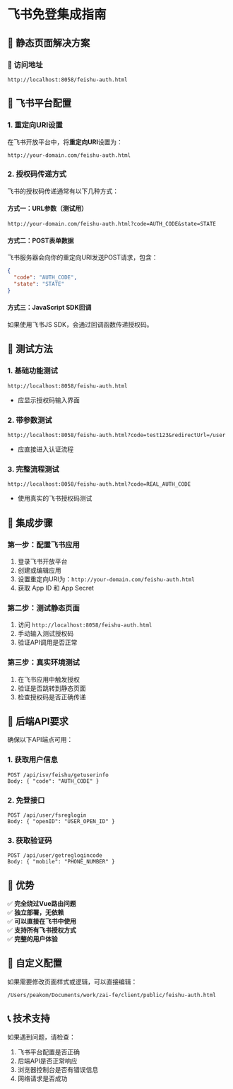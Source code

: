 # 飞书免登集成指南

## 🎯 静态页面解决方案

### 📍 访问地址
```
http://localhost:8058/feishu-auth.html
```

## 🔧 飞书平台配置

### 1. 重定向URI设置
在飞书开放平台中，将**重定向URI**设置为：
```
http://your-domain.com/feishu-auth.html
```

### 2. 授权码传递方式

飞书的授权码传递通常有以下几种方式：

#### 方式一：URL参数（测试用）
```
http://your-domain.com/feishu-auth.html?code=AUTH_CODE&state=STATE
```

#### 方式二：POST表单数据
飞书服务器会向你的重定向URI发送POST请求，包含：
```json
{
  "code": "AUTH_CODE",
  "state": "STATE"
}
```

#### 方式三：JavaScript SDK回调
如果使用飞书JS SDK，会通过回调函数传递授权码。

## 🧪 测试方法

### 1. 基础功能测试
```
http://localhost:8058/feishu-auth.html
```
- 应显示授权码输入界面

### 2. 带参数测试
```
http://localhost:8058/feishu-auth.html?code=test123&redirectUrl=/user
```
- 应直接进入认证流程

### 3. 完整流程测试
```
http://localhost:8058/feishu-auth.html?code=REAL_AUTH_CODE
```
- 使用真实的飞书授权码测试

## 🔄 集成步骤

### 第一步：配置飞书应用
1. 登录飞书开放平台
2. 创建或编辑应用
3. 设置重定向URI为：`http://your-domain.com/feishu-auth.html`
4. 获取 App ID 和 App Secret

### 第二步：测试静态页面
1. 访问 `http://localhost:8058/feishu-auth.html`
2. 手动输入测试授权码
3. 验证API调用是否正常

### 第三步：真实环境测试
1. 在飞书应用中触发授权
2. 验证是否跳转到静态页面
3. 检查授权码是否正确传递

## 📝 后端API要求

确保以下API端点可用：

### 1. 获取用户信息
```
POST /api/isv/feishu/getuserinfo
Body: { "code": "AUTH_CODE" }
```

### 2. 免登接口
```
POST /api/user/fsreglogin  
Body: { "openID": "USER_OPEN_ID" }
```

### 3. 获取验证码
```
POST /api/user/getreglogincode
Body: { "mobile": "PHONE_NUMBER" }
```

## 🎉 优势

✅ **完全绕过Vue路由问题**  
✅ **独立部署，无依赖**  
✅ **可以直接在飞书中使用**  
✅ **支持所有飞书授权方式**  
✅ **完整的用户体验**  

## 🔧 自定义配置

如果需要修改页面样式或逻辑，可以直接编辑：
```
/Users/peakom/Documents/work/zai-fe/client/public/feishu-auth.html
```

## 📞 技术支持

如果遇到问题，请检查：
1. 飞书平台配置是否正确
2. 后端API是否正常响应
3. 浏览器控制台是否有错误信息
4. 网络请求是否成功